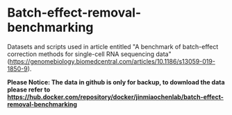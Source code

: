 # Batch-effect-removal-benchmarking
Datasets and scripts used in article entitled "A benchmark of batch-effect correction methods for single-cell RNA sequencing data" (https://genomebiology.biomedcentral.com/articles/10.1186/s13059-019-1850-9).

**Please Notice: The data in github is only for backup, to download the data please refer to https://hub.docker.com/repository/docker/jinmiaochenlab/batch-effect-removal-benchmarking**


